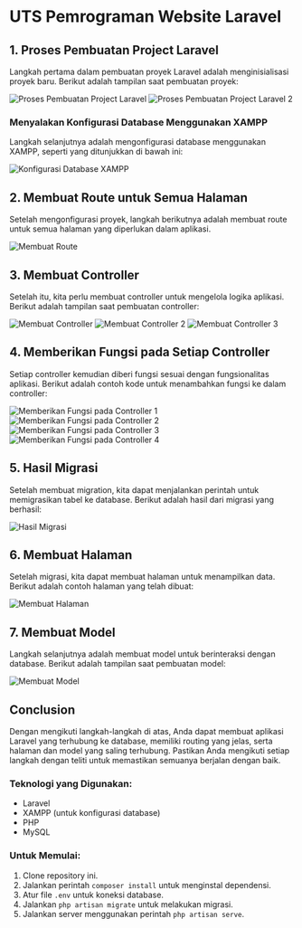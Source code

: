 # UTS Pemrograman Website Laravel

## 1. Proses Pembuatan Project Laravel
Langkah pertama dalam pembuatan proyek Laravel adalah menginisialisasi proyek baru. Berikut adalah tampilan saat pembuatan proyek:

![Proses Pembuatan Project Laravel](https://github.com/user-attachments/assets/018de667-ea8b-4462-8a89-9dd5ff200fa1) 
![Proses Pembuatan Project Laravel 2](https://github.com/user-attachments/assets/9d76280f-fd2d-4b33-afe2-e5eb2dd9a67b) 

### Menyalakan Konfigurasi Database Menggunakan XAMPP
Langkah selanjutnya adalah mengonfigurasi database menggunakan XAMPP, seperti yang ditunjukkan di bawah ini:

![Konfigurasi Database XAMPP](https://github.com/user-attachments/assets/db6fbf13-a943-4e81-89cd-d195716a5abe) 

## 2. Membuat Route untuk Semua Halaman
Setelah mengonfigurasi proyek, langkah berikutnya adalah membuat route untuk semua halaman yang diperlukan dalam aplikasi.

![Membuat Route](https://github.com/user-attachments/assets/20bd115c-3e50-4109-8bfd-e56e5ca61609)

## 3. Membuat Controller
Setelah itu, kita perlu membuat controller untuk mengelola logika aplikasi. Berikut adalah tampilan saat pembuatan controller:

![Membuat Controller](https://github.com/user-attachments/assets/13a27b28-b1d0-4ed9-8818-2d030750e5c8)
![Membuat Controller 2](https://github.com/user-attachments/assets/4405a984-e407-4eab-a69f-89c3c82718a7)
![Membuat Controller 3](https://github.com/user-attachments/assets/f013dda7-7891-4c5c-b8ef-82759335f2e8)

## 4. Memberikan Fungsi pada Setiap Controller
Setiap controller kemudian diberi fungsi sesuai dengan fungsionalitas aplikasi. Berikut adalah contoh kode untuk menambahkan fungsi ke dalam controller:

![Memberikan Fungsi pada Controller 1](https://github.com/user-attachments/assets/7a0b8f1a-7ad7-4af0-8d4e-693549d7d2a5) 
![Memberikan Fungsi pada Controller 2](https://github.com/user-attachments/assets/9ffe01e7-aa2d-4e68-a784-3e26b6e40f41)
![Memberikan Fungsi pada Controller 3](https://github.com/user-attachments/assets/4c5de45a-b7bc-4eaf-ae26-cdc349ee0b9d)
![Memberikan Fungsi pada Controller 4](https://github.com/user-attachments/assets/904b5418-781f-4ced-b87c-98aefbaefefd)

## 5. Hasil Migrasi
Setelah membuat migration, kita dapat menjalankan perintah untuk memigrasikan tabel ke database. Berikut adalah hasil dari migrasi yang berhasil:

![Hasil Migrasi](https://github.com/user-attachments/assets/0f1a06fd-b5fc-42d3-9572-57937f88c313)

## 6. Membuat Halaman
Setelah migrasi, kita dapat membuat halaman untuk menampilkan data. Berikut adalah contoh halaman yang telah dibuat:

![Membuat Halaman](https://github.com/user-attachments/assets/ac6fd130-5781-4038-91b7-a31415ea3c6e)

## 7. Membuat Model
Langkah selanjutnya adalah membuat model untuk berinteraksi dengan database. Berikut adalah tampilan saat pembuatan model:

![Membuat Model](https://github.com/user-attachments/assets/e6b6b9e4-cf48-46ad-95cd-313666fc180e)

## Conclusion
Dengan mengikuti langkah-langkah di atas, Anda dapat membuat aplikasi Laravel yang terhubung ke database, memiliki routing yang jelas, serta halaman dan model yang saling terhubung. Pastikan Anda mengikuti setiap langkah dengan teliti untuk memastikan semuanya berjalan dengan baik.

### Teknologi yang Digunakan:
- Laravel
- XAMPP (untuk konfigurasi database)
- PHP
- MySQL

### Untuk Memulai:
1. Clone repository ini.
2. Jalankan perintah `composer install` untuk menginstal dependensi.
3. Atur file `.env` untuk koneksi database.
4. Jalankan `php artisan migrate` untuk melakukan migrasi.
5. Jalankan server menggunakan perintah `php artisan serve`.

